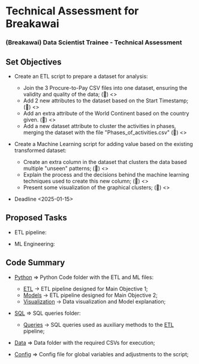 # Technical Assessment for Breakawai
### (Breakawai) Data Scientist Trainee - Technical Assessment

## Set Objectives
- Create an ETL script to prepare a dataset for analysis:
  - Join the 3 Procure-to-Pay CSV files into one dataset, ensuring the validity and quality of the data; (🚩) <>
  - Add 2 new attributes to the dataset based on the Start Timestamp; (🚩) <>
  - Add an extra attribute of the World Continent based on the country given. (🚩) <>
  - Add a new dataset attribute to cluster the activities in phases, merging the dataset with the file "Phases_of_activities.csv" (🚩) <>

- Create a Machine Learning script for adding value based on the existing transformed dataset:
  - Create an extra column in the dataset that clusters the data based multiple "unseen" patterns; (🚩) <>
  - Explain the process and the decisions behind the machine learning techniques used to create this new column; (🚩) <>
  - Present some visualization of the graphical clusters; (🚩) <>

- Deadline <2025-01-15>

## Proposed Tasks

- ETL pipeline:

- ML Engineering:

## Code Summary
- [Python]() ⇒ Python Code folder with the ETL and ML files:
  - [ETL]() → ETL pipeline designed for Main Objective 1;
  - [Models]() → ETL pipeline designed for Main Objective 2;
  - [Visualization]() → Data visualization and Model explanation;

- [SQL]() ⇒ SQL queries folder:
  - [Queries]() → SQL queries used as auxiliary methods to the [ETL]() pipeline;

- [Data]() ⇒ Data folder with the required CSVs for execution;

- [Config]() ⇒ Config file for global variables and adjustments to the script;
